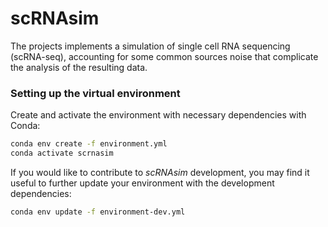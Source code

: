 # scRNAsim
The projects implements a simulation of single cell RNA sequencing (scRNA-seq), accounting for some common sources noise that complicate the analysis of the resulting data.

### Setting up the virtual environment

Create and activate the environment with necessary dependencies with Conda:

```bash
conda env create -f environment.yml
conda activate scrnasim
```


If you would like to contribute to _scRNAsim_ development, you may find it 
useful to further update your environment with the development dependencies:

```bash
conda env update -f environment-dev.yml
```